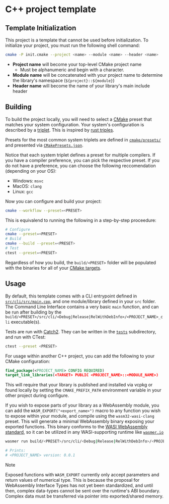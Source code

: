 # C++ project template

## Template Initialization

This project is a template that cannot be used before initialization. To initialize your project, you must run the following shell command:

```sh
cmake -P init.cmake --project <name> --module <name> --header <name>
```

- **Project name** will become your top-level CMake project name
  - Must be alphanumeric and begin with a character.
- **Module name** will be concatenated with your project name to determine the library's namespace (`${project}::${module}`)
- **Header name** will become the name of your library's main include header


## Building

To build the project locally, you will need to select a [CMake](https://cmake.org/) preset that matches your system configuration. Your system's configuration is described by a [triplet](https://wiki.osdev.org/Target_Triplet). This is inspired by [rust triples](https://doc.rust-lang.org/nightly/rustc/platform-support.html).

Presets for the most common system triplets are defined in [`cmake/presets/`](./cmake/presets/) and presented via [`CMakePresets.json`](./CMakePresets.json). 

Notice that each system triplet defines a preset for multiple compilers. If you have a compiler preference, you can pick the respective preset. If you do not have a preference, you can choose the following reccomendation (depending on your OS): 

 - Windows: `msvc`
 - MacOS: `clang`
 - Linux: `gcc`

Now you can configure and build your project:

```sh
cmake --workflow --preset=<PRESET>
```

This is equivalend to running the following in a step-by-step proceedure:

```sh
# Configure
cmake --preset=<PRESET>
# Build
cmake --build --preset=<PRESET>
# Test
ctest --preset=<PRESET>
```

Regardless of how you build, the `build/<PRESET>` folder will be populated with the binaries for all of your [CMake targets](https://cmake.org/cmake/help/book/mastering-cmake/chapter/Key%20Concepts.html#targets).

## Usage

By default, this template comes with a CLI entrypoint defined in [`src/cli/src/main.cpp`](src/cli/src/main.cpp), and one module/library defined in your `src` folder. The Command Line Interface contains a very basic `main` function, and can be run after building by the `build/<PRESET>/src/cli/<Debug|Release|RelWithDebInfo>/<PROJECT_NAME>_cli` executable(s).

Tests are run with [Catch2](https://github.com/catchorg/Catch2). They can be written in the [`tests`](tests) subdirectory, and run with CTest:

```sh
ctest --preset <PRESET>
```

For usage within another C++ project, you can add the following to your CMake configuration:

```cmake
find_package(<PROJECT_NAME> CONFIG REQUIRED)
target_link_libraries(<TARGET> PUBLIC <PROJECT_NAME>::<MODULE_NAME>)
```

This will require that your library is published and installed via vcpkg or found locally by setting the `CMAKE_PREFIX_PATH` environment variable in your other project during configure.

If you wish to expose parts of your library as a WebAssembly module, you can add the `WASM_EXPORT("<export_name>")` macro to any function you wish to expose within your module, and compile using the `wasm32-wasi-clang` preset. This will generate a minimal WebAssembly binary exposing your exported functions. This binary conforms to the [WASI WebAssembly standard](https://wasi.dev/), so it can be utilized in any WASI-supporting runtime like [`wasmer.io`](https://wasmer.io/)

```sh
wasmer run build/<PRESET>/src/cli/<Debug|Release|RelWithDebInfo>/<PROJECT_NAME>_cli

# Prints:
# <PROJECT_NAME> version: 0.0.1
```

> [!NOTE] 
> Exposed functions with `WASM_EXPORT` currently only accept parameters and return values of numerical type. This is because the proposal for WebAssembly Interface Types has not yet been standardized, and until then, complex data-types cannot be sent over the runtime's ABI boundary. Complex data must be transferred via pointer into exported/shared memory.

